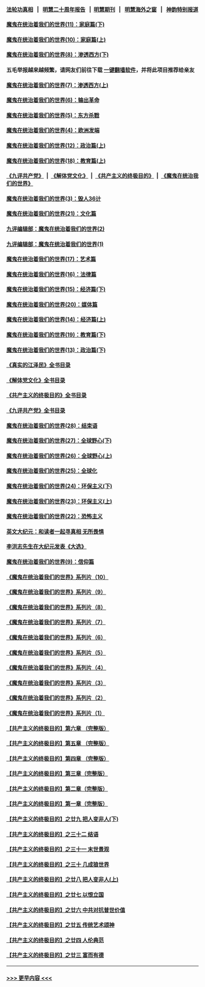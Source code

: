 #### [法轮功真相](https://github.com/gfw-breaker/truth/blob/master/README.md?t=0) &nbsp;&nbsp;|&nbsp;&nbsp; [明慧二十周年报告](https://github.com/gfw-breaker/mh-reports/blob/master/README.md?t=0) &nbsp;&nbsp;|&nbsp;&nbsp;[明慧期刊](https://github.com/gfw-breaker/mh-qikan) &nbsp;&nbsp;|&nbsp;&nbsp; [明慧海外之窗](https://github.com/gfw-breaker/mh-news/blob/master/README.md?t=0) &nbsp;&nbsp;|&nbsp;&nbsp; [神韵特别报道](https://github.com/gfw-breaker/mh-news/blob/master/shenyun.md?t=0)
#### [魔鬼在统治着我们的世界(11)：家庭篇(下)](../pages/nsc422/n10440961.md?t=12070550) 
#### [魔鬼在统治着我们的世界(10)：家庭篇(上)](../pages/nsc422/n10435448.md?t=12070550) 
#### [魔鬼在统治着我们的世界(8)：渗透西方(下)](../pages/nsc422/n10429603.md?t=12070550) 
#### 五毛举报越来越频繁，请网友们前往下载 [一键翻墙软件](https://github.com/gfw-breaker/ssr-accounts)，并将此项目推荐给亲友
#### [魔鬼在统治着我们的世界(7)：渗透西方(上)](../pages/nsc422/n10426013.md?t=12070550) 
#### [魔鬼在统治着我们的世界(6)：输出革命](../pages/nsc422/n10421536.md?t=12070550) 
#### [魔鬼在统治着我们的世界(5)：东方杀戮](../pages/nsc422/n10417707.md?t=12070550) 
#### [魔鬼在统治着我们的世界(4)：欧洲发端](../pages/nsc422/n10414890.md?t=12070550) 
#### [魔鬼在统治着我们的世界(12)：政治篇(上)](../pages/nsc422/n10444576.md?t=12070550) 
#### [魔鬼在统治着我们的世界(18)：教育篇(上)](../pages/nsc422/n10526970.md?t=12070550) 
#### [《九评共产党》](https://github.com/begood0513/9ping.md/blob/master/README.md) &nbsp;|&nbsp; [《解体党文化》](../../../../jtdwh.md/blob/master/README.md)  &nbsp;|&nbsp; [《共产主义的终极目的》](../../../../gczydzjmd.md/blob/master/README.md) &nbsp;|&nbsp; [《魔鬼在统治我们的世界》](../../../../mgztzwmdsj.md/blob/master/README.md) 
#### [魔鬼在统治着我们的世界(3)：毁人36计](../pages/nsc422/n10411583.md?t=12070550) 
#### [魔鬼在统治着我们的世界(21)：文化篇](../pages/nsc422/n10597706.md?t=12070550) 
#### [九评编辑部：魔鬼在统治着我们的世界(2)](../pages/nsc422/n10410036.md?t=12070550) 
#### [九评编辑部：魔鬼在统治着我们的世界(1)](../pages/nsc422/n10406825.md?t=12070550) 
#### [魔鬼在统治着我们的世界(17)：艺术篇](../pages/nsc422/n10499093.md?t=12070550) 
#### [魔鬼在统治着我们的世界(16)：法律篇](../pages/nsc422/n10485969.md?t=12070550) 
#### [魔鬼在统治着我们的世界(15)：经济篇(下)](../pages/nsc422/n10469975.md?t=12070550) 
#### [魔鬼在统治着我们的世界(20)：媒体篇](../pages/nsc422/n10586579.md?t=12070550) 
#### [魔鬼在统治着我们的世界(14)：经济篇(上)](../pages/nsc422/n10457370.md?t=12070550) 
#### [魔鬼在统治着我们的世界(19)：教育篇(下)](../pages/nsc422/n10564808.md?t=12070550) 
#### [魔鬼在统治着我们的世界(13)：政治篇(下)](../pages/nsc422/n10448270.md?t=12070550) 
#### [《真实的江泽民》全书目录](../pages/nsc422/n13721399.md?t=12070550) 
#### [《解体党文化》全书目录](../pages/nsc422/n13721157.md?t=12070550) 
#### [《共产主义的终极目的》全书目录](../pages/nsc422/n13721048.md?t=12070550) 
#### [《九评共产党》全书目录](../pages/nsc422/n13708085.md?t=12070550) 
#### [魔鬼在统治着我们的世界(28)：结束语](../pages/nsc422/n10936246.md?t=12070550) 
#### [魔鬼在统治着我们的世界(27)：全球野心(下)](../pages/nsc422/n10928319.md?t=12070550) 
#### [魔鬼在统治着我们的世界(26)：全球野心(上)](../pages/nsc422/n10900318.md?t=12070550) 
#### [魔鬼在统治着我们的世界(25)：全球化](../pages/nsc422/n10788205.md?t=12070550) 
#### [魔鬼在统治着我们的世界(24)：环保主义(下)](../pages/nsc422/n10695307.md?t=12070550) 
#### [魔鬼在统治着我们的世界(23)：环保主义(上)](../pages/nsc422/n10688613.md?t=12070550) 
#### [魔鬼在统治着我们的世界(22)：恐怖主义](../pages/nsc422/n10614727.md?t=12070550) 
#### [英文大纪元：和读者一起寻真相 无所畏惧](../pages/nsc422/n12542027.md?t=12070550) 
#### [李洪志先生在大纪元发表《大选》](../pages/nsc422/n12534746.md?t=12070550) 
#### [魔鬼在统治着我们的世界(9)：信仰篇](../pages/nsc422/n10432159.md?t=12070550) 
#### [《魔鬼在统治着我们的世界》系列片（10）](../pages/nsc422/n12292670.md?t=12070550) 
#### [《魔鬼在统治着我们的世界》系列片（9）](../pages/nsc422/n12290859.md?t=12070550) 
#### [《魔鬼在统治着我们的世界》系列片（8）](../pages/nsc422/n12287445.md?t=12070550) 
#### [《魔鬼在统治着我们的世界》系列片（7）](../pages/nsc422/n12283425.md?t=12070550) 
#### [《魔鬼在统治着我们的世界》系列片（6）](../pages/nsc422/n12282314.md?t=12070550) 
#### [《魔鬼在统治着我们的世界》系列片（5）](../pages/nsc422/n12281419.md?t=12070550) 
#### [《魔鬼在统治着我们的世界》系列片（4）](../pages/nsc422/n12274024.md?t=12070550) 
#### [《魔鬼在统治着我们的世界》系列片（3）](../pages/nsc422/n12271322.md?t=12070550) 
#### [《魔鬼在统治着我们的世界》系列片（2）](../pages/nsc422/n12269049.md?t=12070550) 
#### [《魔鬼在统治着我们的世界》系列片（1）](../pages/nsc422/n12267575.md?t=12070550) 
#### [【共产主义的终极目的】第六章 （完整版）](../pages/nsc422/n11428913.md?t=12070550) 
#### [【共产主义的终极目的】第五章 （完整版）](../pages/nsc422/n11428912.md?t=12070550) 
#### [【共产主义的终极目的】第四章 （完整版）](../pages/nsc422/n11428907.md?t=12070550) 
#### [【共产主义的终极目的】第三章（完整版）](../pages/nsc422/n11428848.md?t=12070550) 
#### [【共产主义的终极目的】第二章（完整版）](../pages/nsc422/n11428831.md?t=12070550) 
#### [【共产主义的终极目的】第一章（完整版）](../pages/nsc422/n11417651.md?t=12070550) 
#### [【共产主义的终极目的】之廿九 把人变非人(下)](../pages/nsc422/n11344140.md?t=12070550) 
#### [【共产主义的终极目的】之三十二 结语](../pages/nsc422/n11360535.md?t=12070550) 
#### [【共产主义的终极目的】之三十一 末世景观](../pages/nsc422/n11351129.md?t=12070550) 
#### [【共产主义的终极目的】之三十 几成狼世界](../pages/nsc422/n11348280.md?t=12070550) 
#### [【共产主义的终极目的】之廿八 把人变非人(上)](../pages/nsc422/n11340492.md?t=12070550) 
#### [【共产主义的终极目的】之廿七 以恨立国](../pages/nsc422/n11336944.md?t=12070550) 
#### [【共产主义的终极目的】之廿六 中共对抗普世价值](../pages/nsc422/n11324785.md?t=12070550) 
#### [【共产主义的终极目的】之廿五 传统艺术颂神](../pages/nsc422/n11296396.md?t=12070550) 
#### [【共产主义的终极目的】之廿四 人伦典范](../pages/nsc422/n11296397.md?t=12070550) 
#### [【共产主义的终极目的】之廿三 富而有德](../pages/nsc422/n11283598.md?t=12070550) 

----
#### [ >>> 更早内容 <<< ](../indexes/nsc422-earlier.md)
